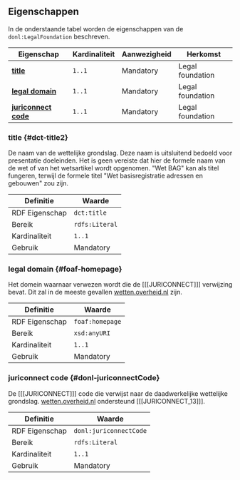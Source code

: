## Eigenschappen

In de onderstaande tabel worden de eigenschappen van de `donl:LegalFoundation` beschreven.

| **Eigenschap**                                | Kardinaliteit | Aanwezigheid | Herkomst         |
| --------------------------------------------- | ------------- | ------------ | ---------------- |
| [**title**](#dct-title2)                      | `1..1`        | Mandatory    | Legal foundation |
| [**legal domain**](#foaf-homepage)            | `1..1`        | Mandatory    | Legal foundation |
| [**juriconnect code**](#donl-juriconnectCode) | `1..1`        | Mandatory    | Legal foundation |

### title {#dct-title2}

De naam van de wettelijke grondslag. Deze naam is uitsluitend bedoeld voor presentatie doeleinden. Het is geen vereiste 
dat hier de formele naam van de wet of van het wetsartikel wordt opgenomen. "Wet BAG" kan als titel fungeren, terwijl de 
formele titel "Wet basisregistratie adressen en gebouwen" zou zijn.

| Definitie      | Waarde         |
| -------------- | -------------- |
| RDF Eigenschap | `dct:title`    |
| Bereik         | `rdfs:Literal` |
| Kardinaliteit  | `1..1`         |
| Gebruik        | Mandatory      |

### legal domain {#foaf-homepage}

Het domein waarnaar verwezen wordt die de [[[JURICONNECT]]] verwijzing bevat. Dit zal in de meeste gevallen 
[wetten.overheid.nl](https://wetten.overheid.nl) zijn.

| Definitie      | Waarde          |
| -------------- | --------------- |
| RDF Eigenschap | `foaf:homepage` |
| Bereik         | `xsd:anyURI`    |
| Kardinaliteit  | `1..1`          |
| Gebruik        | Mandatory       |

### juriconnect code {#donl-juriconnectCode}

De [[[JURICONNECT]]] code die verwijst naar de daadwerkelijke wettelijke grondslag. 
[wetten.overheid.nl](https://wetten.overheid.nl) ondersteund [[[JURICONNECT_13]]].

| Definitie      | Waarde                 |
| -------------- | ---------------------- |
| RDF Eigenschap | `donl:juriconnectCode` |
| Bereik         | `rdfs:Literal`         |
| Kardinaliteit  | `1..1`                 |
| Gebruik        | Mandatory              |

